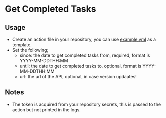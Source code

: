 # Get Completed Tasks

## Usage

- Create an action file in your repository, you can use [example.yml](./example.yml) as a template.
- Set the following;
  - since: the date to get completed tasks from, required, format is YYYY-MM-DDTHH:MM
  - until: the date to get completed tasks to, optional, format is YYYY-MM-DDTHH:MM
  - url: the url of the API, optional, in case version updaates!

## Notes

- The token is acquired from your repository secrets, this is passed to the action but not printed in the logs.
